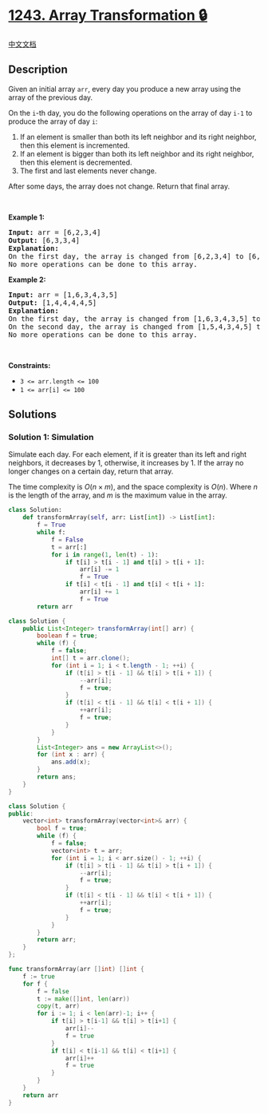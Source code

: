 # [1243. Array Transformation 🔒](https://leetcode.com/problems/array-transformation)

[中文文档](/solution/1200-1299/1243.Array%20Transformation/README.md)

<!-- tags:Array,Simulation -->

## Description

<p>Given an initial array <code>arr</code>, every day you produce a new array using the array of the previous day.</p>

<p>On the <code>i</code>-th day, you do the following operations on the array of day&nbsp;<code>i-1</code>&nbsp;to produce the array of day <code>i</code>:</p>

<ol>
	<li>If an element is smaller than both its left neighbor and its right neighbor, then this element is incremented.</li>
	<li>If an element is bigger than both its left neighbor and its right neighbor, then this element is decremented.</li>
	<li>The first&nbsp;and last elements never change.</li>
</ol>

<p>After some days, the array does not change. Return that final array.</p>

<p>&nbsp;</p>
<p><strong class="example">Example 1:</strong></p>

<pre>
<strong>Input:</strong> arr = [6,2,3,4]
<strong>Output:</strong> [6,3,3,4]
<strong>Explanation: </strong>
On the first day, the array is changed from [6,2,3,4] to [6,3,3,4].
No more operations can be done to this array.
</pre>

<p><strong class="example">Example 2:</strong></p>

<pre>
<strong>Input:</strong> arr = [1,6,3,4,3,5]
<strong>Output:</strong> [1,4,4,4,4,5]
<strong>Explanation: </strong>
On the first day, the array is changed from [1,6,3,4,3,5] to [1,5,4,3,4,5].
On the second day, the array is changed from [1,5,4,3,4,5] to [1,4,4,4,4,5].
No more operations can be done to this array.
</pre>

<p>&nbsp;</p>
<p><strong>Constraints:</strong></p>

<ul>
	<li><code>3 &lt;= arr.length &lt;= 100</code></li>
	<li><code>1 &lt;= arr[i] &lt;= 100</code></li>
</ul>

## Solutions

### Solution 1: Simulation

Simulate each day. For each element, if it is greater than its left and right neighbors, it decreases by 1, otherwise, it increases by 1. If the array no longer changes on a certain day, return that array.

The time complexity is $O(n \times m)$, and the space complexity is $O(n)$. Where $n$ is the length of the array, and $m$ is the maximum value in the array.

<!-- tabs:start -->

```python
class Solution:
    def transformArray(self, arr: List[int]) -> List[int]:
        f = True
        while f:
            f = False
            t = arr[:]
            for i in range(1, len(t) - 1):
                if t[i] > t[i - 1] and t[i] > t[i + 1]:
                    arr[i] -= 1
                    f = True
                if t[i] < t[i - 1] and t[i] < t[i + 1]:
                    arr[i] += 1
                    f = True
        return arr
```

```java
class Solution {
    public List<Integer> transformArray(int[] arr) {
        boolean f = true;
        while (f) {
            f = false;
            int[] t = arr.clone();
            for (int i = 1; i < t.length - 1; ++i) {
                if (t[i] > t[i - 1] && t[i] > t[i + 1]) {
                    --arr[i];
                    f = true;
                }
                if (t[i] < t[i - 1] && t[i] < t[i + 1]) {
                    ++arr[i];
                    f = true;
                }
            }
        }
        List<Integer> ans = new ArrayList<>();
        for (int x : arr) {
            ans.add(x);
        }
        return ans;
    }
}
```

```cpp
class Solution {
public:
    vector<int> transformArray(vector<int>& arr) {
        bool f = true;
        while (f) {
            f = false;
            vector<int> t = arr;
            for (int i = 1; i < arr.size() - 1; ++i) {
                if (t[i] > t[i - 1] && t[i] > t[i + 1]) {
                    --arr[i];
                    f = true;
                }
                if (t[i] < t[i - 1] && t[i] < t[i + 1]) {
                    ++arr[i];
                    f = true;
                }
            }
        }
        return arr;
    }
};
```

```go
func transformArray(arr []int) []int {
	f := true
	for f {
		f = false
		t := make([]int, len(arr))
		copy(t, arr)
		for i := 1; i < len(arr)-1; i++ {
			if t[i] > t[i-1] && t[i] > t[i+1] {
				arr[i]--
				f = true
			}
			if t[i] < t[i-1] && t[i] < t[i+1] {
				arr[i]++
				f = true
			}
		}
	}
	return arr
}
```

<!-- tabs:end -->

<!-- end -->
